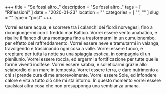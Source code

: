 +++
title = "Se fossi altro.."
description = "Se fossi altro.."
tags = [ "Riflessioni" ]
date = "2020-01-23"
location = ""
categories = [
  "",
  ""
]
slug = ""
type = "post"
+++

Vorrei essere acqua, e scorrere tra i calanchi dei fiordi norvegesi, fino a ricongiungermi con il freddo mar Baltico. Vorrei essere vento anabatico, e risalire il fianco di una montagna fino a trasformarmi in un cumulonembo, per effetto del raffreddamento. Vorrei essere neve e tramutarmi in valanga, travolgendo e trascinando ogni cosa a valle. Vorrei essere fuoco, e crepitare per tutta la notte su una spiaggia esotica, in compagnia di un plenilunio.  Vorrei essere roccia, ed ergermi a fortificazione per tutte quelle forme viventi indifese. Vorrei essere sabbia, e solleticarmi grazie allo sciabordio di un mare in tempesta. Vorrei essere terra, e dare nutrimento a chi si prende cura di me amorevolmente. Vorrei essere Sole, ed infondere calore e vita a tutto ciò che mi sta intorno. In questo momento vorrei essere qualsiasi altra cosa che non presupponga una sembianza umana. 
